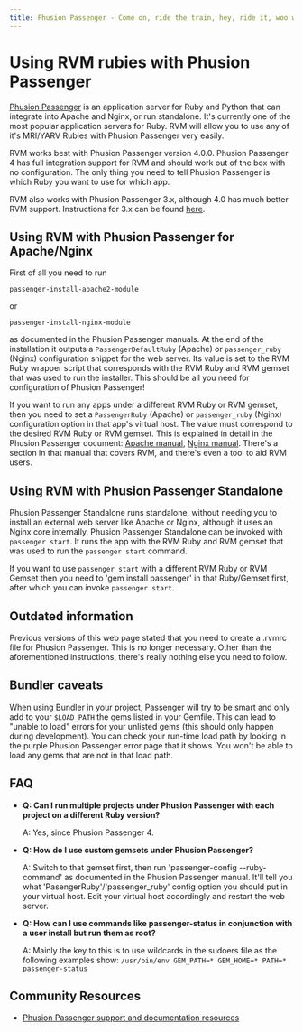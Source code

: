 ```yaml
---
title: Phusion Passenger - Come on, ride the train, hey, ride it, woo woo...
---
```


# Using RVM rubies with Phusion Passenger

[Phusion Passenger](https://www.phusionpassenger.com/) is an application server for Ruby and Python that can integrate into Apache and Nginx, or run standalone. It's currently one of the most popular application servers for Ruby. RVM will allow you to use any of it's MRI/YARV Rubies with Phusion Passenger very easily.

RVM works best with Phusion Passenger version 4.0.0. Phusion Passenger 4 has full integration support for RVM and should work out of the box with no configuration. The only thing you need to tell Phusion Passenger is which Ruby you want to use for which app.

RVM also works with Phusion Passenger 3.x, although 4.0 has much better RVM support. Instructions for 3.x can be found [here](/integration/passenger3/).

## Using RVM with Phusion Passenger for Apache/Nginx

First of all you need to run

    passenger-install-apache2-module

or

    passenger-install-nginx-module

as documented in the Phusion Passenger manuals. At the end of the installation it outputs a `PassengerDefaultRuby` (Apache) or `passenger_ruby` (Nginx) configuration snippet for the web server. Its value is set to the RVM Ruby wrapper script that corresponds with the RVM Ruby and RVM gemset that was used to run the installer. This should be all you need for configuration of Phusion Passenger!

If you want to run any apps under a different RVM Ruby or RVM gemset, then you need to set a `PassengerRuby` (Apache) or `passenger_ruby` (Nginx) configuration option in that app's virtual host. The value must correspond to the desired RVM Ruby or RVM gemset. This is explained in detail in the Phusion Passenger document: [Apache manual](http://www.modrails.com/documentation/Users%20guide%20Apache.html#PassengerRuby), [Nginx manual](http://www.modrails.com/documentation/Users%20guide%20Nginx.html#PassengerRuby). There's a section in that manual that covers RVM, and there's even a tool to aid RVM users.

## Using RVM with Phusion Passenger Standalone

Phusion Passenger Standalone runs standalone, without needing you to install an external web server like Apache or Nginx, although it uses an Nginx core internally. Phusion Passenger Standalone can be invoked with `passenger start`. It runs the app with the RVM Ruby and RVM gemset that was used to run the `passenger start` command.

If you want to use `passenger start` with a different RVM Ruby or RVM Gemset then you need to 'gem install passenger' in that Ruby/Gemset first, after which you can invoke `passenger start`.

## Outdated information

Previous versions of this web page stated that you need to create a .rvmrc file for Phusion Passenger. This is no longer necessary. Other than the aforementioned instructions, there's really nothing else you need to follow.

## Bundler caveats

When using Bundler in your project, Passenger will try to be smart and only add to your `$LOAD_PATH` the gems listed in your Gemfile. This can lead to "unable to load" errors for your unlisted gems (this should only happen during development). You can check your run-time load path by looking in the purple Phusion Passenger error page that it shows. You won't be able to load any gems that are not in that load path.

## FAQ

 * **Q: Can I run multiple projects under Phusion Passenger with each project on a different Ruby version?**
   
   A: Yes, since Phusion Passenger 4.
 * **Q: How do I use custom gemsets under Phusion Passenger?**
   
   A: Switch to that gemset first, then run 'passenger-config --ruby-command' as documented in the Phusion Passenger manual. It'll tell you what 'PasengerRuby'/'passenger_ruby' config option you should put in your virtual host. Edit your virtual host accordingly and restart the web server.
 * **Q: How can I use commands like passenger-status in conjunction with a user install but run them as root?**

   A: Mainly the key to this is to use wildcards in the sudoers file as the following examples show: `/usr/bin/env GEM_PATH=* GEM_HOME=* PATH=* passenger-status`

## Community Resources

 * [Phusion Passenger support and documentation resources](https://www.phusionpassenger.com/support)
